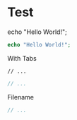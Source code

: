 # Test

<x-torchlight-code language='php'>
    echo "Hello World!";
</x-torchlight-code>

```php
echo "Hello World!";
```



With Tabs


```vue tab=Vue
// ...
```

```javascript tab=React
// ...
```


Filename

```php filename=src/Hello.php
// ...
```